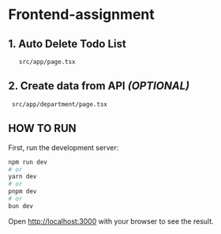 # Frontend-assignment

## 1. Auto Delete Todo List

```
   src/app/page.tsx
```

## 2. Create data from API _(OPTIONAL)_

```
 src/app/department/page.tsx
```

## HOW TO RUN

First, run the development server:

```bash
npm run dev
# or
yarn dev
# or
pnpm dev
# or
bun dev
```

Open [http://localhost:3000](http://localhost:3000) with your browser to see the result.
